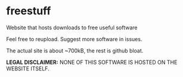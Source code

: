# freestuff
Website that hosts downloads to free useful software

Feel free to reupload.
Suggest more software in issues.

The actual site is about ~700kB, the rest is github bloat.

<strong>LEGAL DISCLAIMER:</strong>
NONE OF THIS SOFTWARE IS HOSTED ON THE WEBSITE ITSELF.
